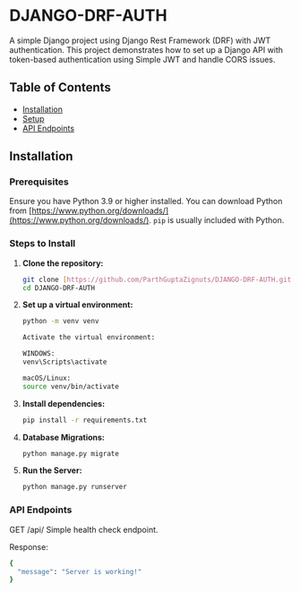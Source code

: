 # DJANGO-DRF-AUTH

A simple Django project using Django Rest Framework (DRF) with JWT authentication. This project demonstrates how to set up a Django API with token-based authentication using Simple JWT and handle CORS issues.

## Table of Contents

- [Installation](#installation)
- [Setup](#setup)
- [API Endpoints](#api-endpoints)

## Installation

### Prerequisites

Ensure you have Python 3.9 or higher installed. You can download Python from [https://www.python.org/downloads/](https://www.python.org/downloads/). `pip` is usually included with Python.

### Steps to Install

1. **Clone the repository:**

   ```bash
   git clone [https://github.com/ParthGuptaZignuts/DJANGO-DRF-AUTH.git](https://github.com/ParthGuptaZignuts/DJANGO-DRF-AUTH.git)
   cd DJANGO-DRF-AUTH

2. **Set up a virtual environment:**
    ```bash 
    python -m venv venv

    Activate the virtual environment:
    
    WINDOWS:
    venv\Scripts\activate

    macOS/Linux:
    source venv/bin/activate

3. **Install dependencies:**
    ```bash
    pip install -r requirements.txt

4. **Database Migrations:**
    ```bash 
    python manage.py migrate

5. **Run the Server:**
    ```bash
    python manage.py runserver

### API Endpoints
GET /api/
Simple health check endpoint.

Response:
```bash
{
  "message": "Server is working!"
}

